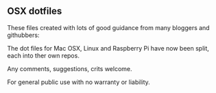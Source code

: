 ## OSX dotfiles

These files created with lots of good guidance from many bloggers and githubbers:

The dot files for Mac OSX, Linux and Raspberry Pi have now been split, each into ther own repos.

Any comments, suggestions, crits welcome.

For general public use with no warranty or liability.

